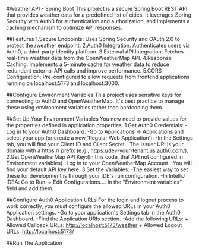 #Weather API - Spring Boot
This project is a secure Spring Boot REST API that provides weather data for a predefined list of cities. It leverages Spring Security with Auth0 for authentication and authorization, and implements a caching mechanism to optimize API responses.

##Features
1.Secure Endpoints: Uses Spring Security and OAuth 2.0 to protect the /weather endpoint.
2.Auth0 Integration: Authenticates users via Auth0, a third-party identity platform.
3.External API Integration: Fetches real-time weather data from the OpenWeatherMap API.
4.Response Caching: Implements a 5-minute cache for weather data to reduce redundant external API calls and improve performance.
5.CORS Configuration: Pre-configured to allow requests from frontend applications running on localhost:5173 and localhost:3000.

##Configure Environment Variables
This project uses sensitive keys for connecting to Auth0 and OpenWeatherMap. It's best practice to manage these using environment variables rather than hardcoding them.

##Set Up Your Environment Variables
You now need to provide values for the properties defined in application.properties.
1.Get Auth0 Credentials:
  -Log in to your Auth0 Dashboard.
  -Go to Applications -> Applications and select your app (or create a new 'Regular Web Application').
  -In the Settings tab, you will find your Client ID and Client Secret.
  -The Issuer URI is your domain with a https:// prefix (e.g., https://dev-your-tenant.us.auth0.com/).
2.Get OpenWeatherMap API Key:(In this code, that API not configured in Environment variables)
  -Log in to your OpenWeatherMap Account.
  -You will find your default API key here.
3.Set the Variables:
  -The easiest way to set these for development is through your IDE's run configuration.
  -In IntelliJ IDEA: Go to Run -> Edit Configurations.... In the "Environment variables" field and add them.

##Configure Auth0 Application URLs
For the login and logout process to work correctly, you must configure the allowed URLs in your Auth0 Application settings.
  -Go to your application's Settings tab in the Auth0 Dashboard.
  -Find the Application URIs section.
  -Add the following URLs:
                          + Allowed Callback URLs: [http://localhost:5173/weather](http://localhost:8080/login/oauth2/code/auth0)
                          + Allowed Logout URLs: [http://localhost:5173/](http://localhost:8080/)

##Run The Application


